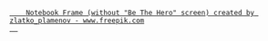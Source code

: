 <a align="center" href="https://www.freepik.com/free-psd/laptop-mock-up-isolated_4075244.htm#page=1&query=laptop%20white%20background&position=14">
  <code>
    Notebook Frame (without "Be The Hero" screen) created by zlatko_plamenov - www.freepik.com
  </code>
</a>